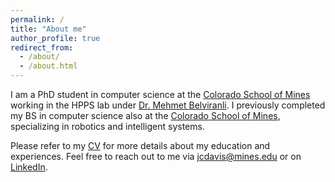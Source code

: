 ```yaml
---
permalink: /
title: "About me"
author_profile: true
redirect_from: 
  - /about/
  - /about.html
---
```


I am a PhD student in computer science at the [Colorado School of Mines](https://cs.mines.edu/) working in the HPPS lab under [Dr. Mehmet Belviranli](https://mehmet.belviranli.com/).
I previously completed my BS in computer science also at the [Colorado School of Mines](https://cs.mines.edu/), specializing in robotics and intelligent systems.

Please refer to my <a href="https://justincdavis.github.io/files/CV.pdf" target="_blank">CV</a> for more details about my education and experiences. 
Feel free to reach out to me via [jcdavis@mines.edu](mailto:jcdavis@mines.edu) or on [LinkedIn](https://www.linkedin.com/in/justinconnordavis/).
